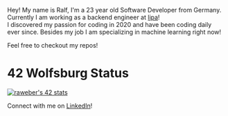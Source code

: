 Hey! My name is Ralf, I'm a 23 year old Software Developer from Germany. Currently I am working as a backend engineer at [lipa](https://www.lipa.swiss)! </br>
I discovered my passion for coding in 2020 and have been coding daily ever since. Besides my job I am specializing in machine learning right now!

Feel free to checkout my repos!

# 42 Wolfsburg Status
[![raweber's 42 stats](https://badge42.vercel.app/api/v2/cl3oh9zsp002109k0fxay7wka/stats?cursusId=21&coalitionId=149)](https://github.com/JaeSeoKim/badge42)

Connect with me on [LinkedIn](https://www.linkedin.com/in/ralfdimitrijweber/)!
